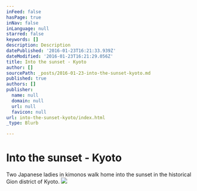 ```yaml
---
inFeed: false
hasPage: true
inNav: false
inLanguage: null
starred: false
keywords: []
description: Description
datePublished: '2016-01-23T16:21:33.939Z'
dateModified: '2016-01-23T16:21:29.056Z'
title: Into the sunset - Kyoto
author: []
sourcePath: _posts/2016-01-23-into-the-sunset-kyoto.md
published: true
authors: []
publisher:
  name: null
  domain: null
  url: null
  favicon: null
url: into-the-sunset-kyoto/index.html
_type: Blurb

---
```

# Into the sunset - Kyoto

Two Japanese ladies in kimonos walk home into the sunset in the historical Gion district of Kyoto.
![](https://the-grid-user-content.s3-us-west-2.amazonaws.com/08e14c3c-bc91-43c3-b138-0bab84c75741.jpg)